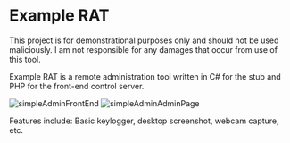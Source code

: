 # Example RAT
This project is for demonstrational purposes only and should not be used maliciously. I am not responsible for any damages that occur from use of this tool.

Example RAT is a remote administration tool written in C# for the stub and PHP for the front-end control server.

![simpleAdminFrontEnd](https://github.com/rykergogo/Simple-Admin/assets/87205868/da064c26-7a83-4c22-942b-a9284d05d58f)
![simpleAdminAdminPage](https://github.com/rykergogo/Simple-Admin/assets/87205868/01f01049-813d-4667-af3d-3f7aa253f1ff)


Features include: Basic keylogger, desktop screenshot, webcam capture, etc.
